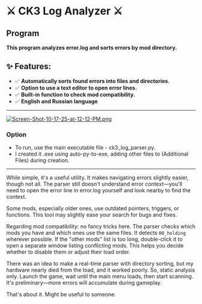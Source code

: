 # ⚔️ CK3 Log Analyzer ⚔️

## Program

**This program analyzes error.log and sorts errors by mod directory.**


## ✨ Features:
- ✅ **Automatically sorts found errors into files and directories.**
- ✅ **Option to use a text editor to open error lines.**
- ✅ **Built-in function to check mod compatibility.**
- ✅ **English and Russian language**
---
[![Screen-Shot-10-17-25-at-12-12-PM.png](https://i.postimg.cc/tRLN15xH/Screen-Shot-10-17-25-at-12-12-PM.png)](https://postimg.cc/F1VL80pP)
### Option
- To run, use the main executable file - ck3_log_parser.py.
- I created it .exe using auto-py-to-exe, adding other files to (Additional Files) during creation.
---

While simple, it's a useful utility. It makes navigating errors slightly easier, though not all. The parser still doesn't understand error context—you'll need to open the error line in error.log yourself and look nearby to find the context.

Some mods, especially older ones, use outdated pointers, triggers, or functions. This tool may slightly ease your search for bugs and fixes.

Regarding mod compatibility: no fancy tricks here. The parser checks which mods you have and which ones use the same files. It detects `00_holding` wherever possible. If the "other mods" list is too long, double-click it to open a separate window listing conflicting mods. This helps you decide whether to disable them or adjust their load order.

There was an idea to make a real-time parser with directory sorting, but my hardware nearly died from the load, and it worked poorly. So, static analysis only. Launch the game, wait until the main menu loads, then start scanning. It's preliminary—more errors will accumulate during gameplay.

That's about it. Might be useful to someone.

